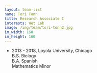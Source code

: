 ```yaml
---
layout: team-list
name: Tori Tonn
title: Research Associate I
interests: Wet Lab
image: /img/team/tori-tonn2.jpg
im_width: 160
im_height: 160
---
```

* 2013 - 2018, Loyola University, Chicago   
B.S. Biology  
B.A. Spanish  
Mathematics Minor     
